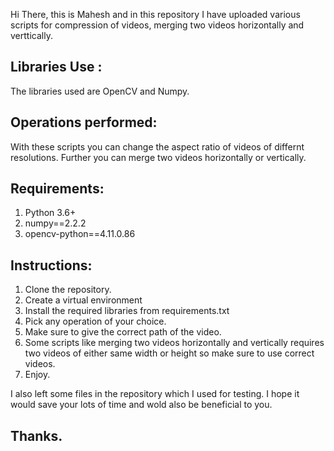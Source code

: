 Hi There, this is Mahesh and in this repository I have uploaded various scripts for compression of videos, merging two videos horizontally and verttically.

## Libraries Use :
The libraries used are OpenCV and Numpy.

## Operations performed:
With these scripts you can change the aspect ratio of videos of differnt resolutions. Further you can merge two videos horizontally or vertically.

## Requirements:
1. Python 3.6+
2. numpy==2.2.2
3. opencv-python==4.11.0.86

## Instructions:
1. Clone the repository.
2. Create a virtual environment
3. Install the required libraries from requirements.txt
4. Pick any operation of your choice.
5. Make sure to give the correct path of the video.
6. Some scripts like merging two videos horizontally and vertically requires two videos of either same width or height so make sure to use correct videos.
7. Enjoy.

I also left some files in the repository which I used for testing. I hope it would save your lots of time and wold also be beneficial to you.

## Thanks.